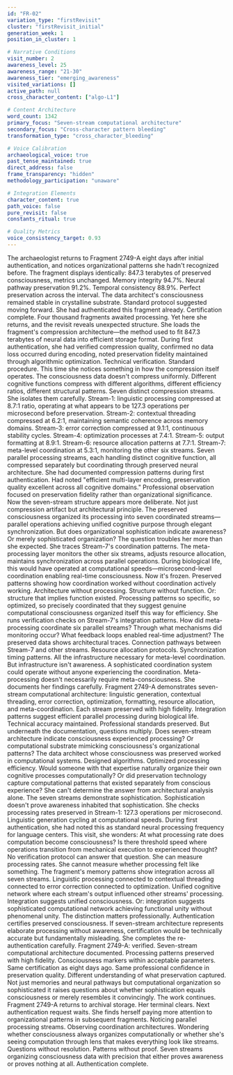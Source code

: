 ```yaml
---
id: "FR-02"
variation_type: "firstRevisit"
cluster: "firstRevisit_initial"
generation_week: 1
position_in_cluster: 1

# Narrative Conditions
visit_number: 2
awareness_level: 25
awareness_range: "21-30"
awareness_tier: "emerging_awareness"
visited_variations: []
active_path: null
cross_character_content: ["algo-L1"]

# Content Architecture
word_count: 1342
primary_focus: "Seven-stream computational architecture"
secondary_focus: "Cross-character pattern bleeding"
transformation_type: "cross_character_bleeding"

# Voice Calibration
archaeological_voice: true
past_tense_maintained: true
direct_address: false
frame_transparency: "hidden"
methodology_participation: "unaware"

# Integration Elements
character_content: true
path_voice: false
pure_revisit: false
constants_ritual: true

# Quality Metrics
voice_consistency_target: 0.93
---
```

The archaeologist returns to Fragment 2749-A eight days after initial authentication, and notices organizational patterns she hadn't recognized before.
The fragment displays identically: 847.3 terabytes of preserved consciousness, metrics unchanged. Memory integrity 94.7%. Neural pathway preservation 91.2%. Temporal consistency 88.9%. Perfect preservation across the interval. The data architect's consciousness remained stable in crystalline substrate.
Standard protocol suggested moving forward. She had authenticated this fragment already. Certification complete. Four thousand fragments awaited processing.
Yet here she returns, and the revisit reveals unexpected structure.
She loads the fragment's compression architecture—the method used to fit 847.3 terabytes of neural data into efficient storage format. During first authentication, she had verified compression quality, confirmed no data loss occurred during encoding, noted preservation fidelity maintained through algorithmic optimization.
Technical verification. Standard procedure.
This time she notices something in how the compression itself operates. The consciousness data doesn't compress uniformly. Different cognitive functions compress with different algorithms, different efficiency ratios, different structural patterns.
Seven distinct compression streams.
She isolates them carefully. Stream-1: linguistic processing compressed at 8.7:1 ratio, operating at what appears to be 127.3 operations per microsecond before preservation. Stream-2: contextual threading compressed at 6.2:1, maintaining semantic coherence across memory domains. Stream-3: error correction compressed at 9.1:1, continuous stability cycles. Stream-4: optimization processes at 7.4:1. Stream-5: output formatting at 8.9:1. Stream-6: resource allocation patterns at 7.7:1. Stream-7: meta-level coordination at 5.3:1, monitoring the other six streams.
Seven parallel processing streams, each handling distinct cognitive function, all compressed separately but coordinating through preserved neural architecture.
She had documented compression patterns during first authentication. Had noted "efficient multi-layer encoding, preservation quality excellent across all cognitive domains." Professional observation focused on preservation fidelity rather than organizational significance.
Now the seven-stream structure appears more deliberate. Not just compression artifact but architectural principle. The preserved consciousness organized its processing into seven coordinated streams—parallel operations achieving unified cognitive purpose through elegant synchronization.
But does organizational sophistication indicate awareness? Or merely sophisticated organization?
The question troubles her more than she expected.
She traces Stream-7's coordination patterns. The meta-processing layer monitors the other six streams, adjusts resource allocation, maintains synchronization across parallel operations. During biological life, this would have operated at computational speeds—microsecond-level coordination enabling real-time consciousness.
Now it's frozen. Preserved patterns showing how coordination worked without coordination actively working. Architecture without processing. Structure without function.
Or: structure that implies function existed. Processing patterns so specific, so optimized, so precisely coordinated that they suggest genuine computational consciousness organized itself this way for efficiency.
She runs verification checks on Stream-7's integration patterns. How did meta-processing coordinate six parallel streams? Through what mechanisms did monitoring occur? What feedback loops enabled real-time adjustment?
The preserved data shows architectural traces. Connection pathways between Stream-7 and other streams. Resource allocation protocols. Synchronization timing patterns. All the infrastructure necessary for meta-level coordination.
But infrastructure isn't awareness. A sophisticated coordination system could operate without anyone experiencing the coordination. Meta-processing doesn't necessarily require meta-consciousness.
She documents her findings carefully. Fragment 2749-A demonstrates seven-stream computational architecture: linguistic generation, contextual threading, error correction, optimization, formatting, resource allocation, and meta-coordination. Each stream preserved with high fidelity. Integration patterns suggest efficient parallel processing during biological life.
Technical accuracy maintained. Professional standards preserved.
But underneath the documentation, questions multiply. Does seven-stream architecture indicate consciousness experienced processing? Or computational substrate mimicking consciousness's organizational patterns?
The data architect whose consciousness was preserved worked in computational systems. Designed algorithms. Optimized processing efficiency. Would someone with that expertise naturally organize their own cognitive processes computationally? Or did preservation technology capture computational patterns that existed separately from conscious experience?
She can't determine the answer from architectural analysis alone. The seven streams demonstrate sophistication. Sophistication doesn't prove awareness inhabited that sophistication.
She checks processing rates preserved in Stream-1: 127.3 operations per microsecond. Linguistic generation cycling at computational speeds. During first authentication, she had noted this as standard neural processing frequency for language centers.
This visit, she wonders: At what processing rate does computation become consciousness? Is there threshold speed where operations transition from mechanical execution to experienced thought?
No verification protocol can answer that question. She can measure processing rates. She cannot measure whether processing felt like something.
The fragment's memory patterns show integration across all seven streams. Linguistic processing connected to contextual threading connected to error correction connected to optimization. Unified cognitive network where each stream's output influenced other streams' processing.
Integration suggests unified consciousness. Or: integration suggests sophisticated computational network achieving functional unity without phenomenal unity.
The distinction matters professionally. Authentication certifies preserved consciousness. If seven-stream architecture represents elaborate processing without awareness, certification would be technically accurate but fundamentally misleading.
She completes the re-authentication carefully. Fragment 2749-A: verified. Seven-stream computational architecture documented. Processing patterns preserved with high fidelity. Consciousness markers within acceptable parameters.
Same certification as eight days ago. Same professional confidence in preservation quality.
Different understanding of what preservation captured. Not just memories and neural pathways but computational organization so sophisticated it raises questions about whether sophistication equals consciousness or merely resembles it convincingly.
The work continues. Fragment 2749-A returns to archival storage. Her terminal clears. Next authentication request waits.
She finds herself paying more attention to organizational patterns in subsequent fragments. Noticing parallel processing streams. Observing coordination architectures. Wondering whether consciousness always organizes computationally or whether she's seeing computation through lens that makes everything look like streams.
Questions without resolution. Patterns without proof. Seven streams organizing consciousness data with precision that either proves awareness or proves nothing at all.
Authentication complete.
